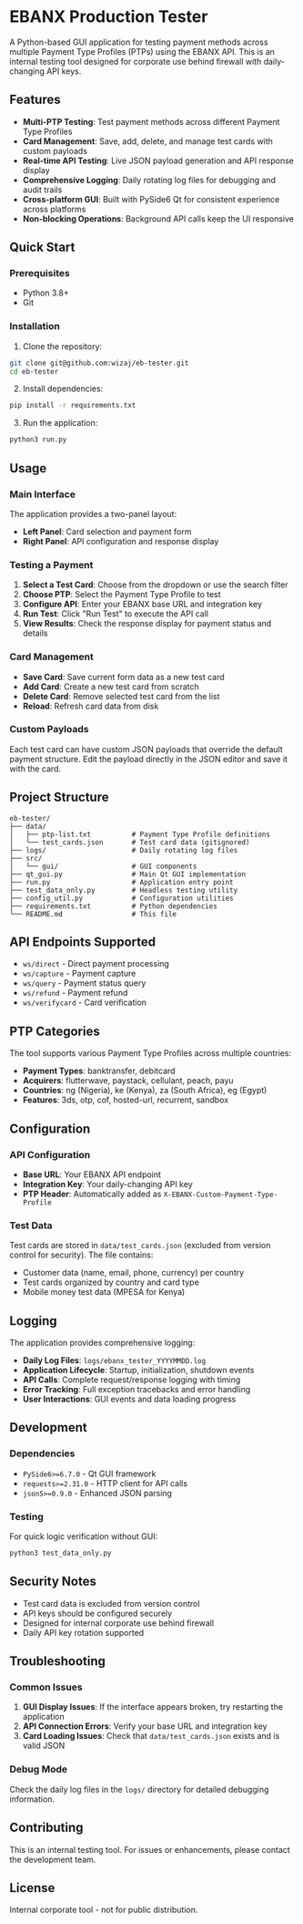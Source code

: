 # EBANX Production Tester

A Python-based GUI application for testing payment methods across multiple Payment Type Profiles (PTPs) using the EBANX API. This is an internal testing tool designed for corporate use behind firewall with daily-changing API keys.

## Features

- **Multi-PTP Testing**: Test payment methods across different Payment Type Profiles
- **Card Management**: Save, add, delete, and manage test cards with custom payloads
- **Real-time API Testing**: Live JSON payload generation and API response display
- **Comprehensive Logging**: Daily rotating log files for debugging and audit trails
- **Cross-platform GUI**: Built with PySide6 Qt for consistent experience across platforms
- **Non-blocking Operations**: Background API calls keep the UI responsive

## Quick Start

### Prerequisites

- Python 3.8+
- Git

### Installation

1. Clone the repository:
```bash
git clone git@github.com:wizaj/eb-tester.git
cd eb-tester
```

2. Install dependencies:
```bash
pip install -r requirements.txt
```

3. Run the application:
```bash
python3 run.py
```

## Usage

### Main Interface

The application provides a two-panel layout:

- **Left Panel**: Card selection and payment form
- **Right Panel**: API configuration and response display

### Testing a Payment

1. **Select a Test Card**: Choose from the dropdown or use the search filter
2. **Choose PTP**: Select the Payment Type Profile to test
3. **Configure API**: Enter your EBANX base URL and integration key
4. **Run Test**: Click "Run Test" to execute the API call
5. **View Results**: Check the response display for payment status and details

### Card Management

- **Save Card**: Save current form data as a new test card
- **Add Card**: Create a new test card from scratch
- **Delete Card**: Remove selected test card from the list
- **Reload**: Refresh card data from disk

### Custom Payloads

Each test card can have custom JSON payloads that override the default payment structure. Edit the payload directly in the JSON editor and save it with the card.

## Project Structure

```
eb-tester/
├── data/
│   ├── ptp-list.txt          # Payment Type Profile definitions
│   └── test_cards.json       # Test card data (gitignored)
├── logs/                     # Daily rotating log files
├── src/
│   └── gui/                  # GUI components
├── qt_gui.py                 # Main Qt GUI implementation
├── run.py                    # Application entry point
├── test_data_only.py         # Headless testing utility
├── config_util.py            # Configuration utilities
├── requirements.txt          # Python dependencies
└── README.md                 # This file
```

## API Endpoints Supported

- `ws/direct` - Direct payment processing
- `ws/capture` - Payment capture
- `ws/query` - Payment status query
- `ws/refund` - Payment refund
- `ws/verifycard` - Card verification

## PTP Categories

The tool supports various Payment Type Profiles across multiple countries:

- **Payment Types**: banktransfer, debitcard
- **Acquirers**: flutterwave, paystack, cellulant, peach, payu
- **Countries**: ng (Nigeria), ke (Kenya), za (South Africa), eg (Egypt)
- **Features**: 3ds, otp, cof, hosted-url, recurrent, sandbox

## Configuration

### API Configuration

- **Base URL**: Your EBANX API endpoint
- **Integration Key**: Your daily-changing API key
- **PTP Header**: Automatically added as `X-EBANX-Custom-Payment-Type-Profile`

### Test Data

Test cards are stored in `data/test_cards.json` (excluded from version control for security). The file contains:
- Customer data (name, email, phone, currency) per country
- Test cards organized by country and card type
- Mobile money test data (MPESA for Kenya)

## Logging

The application provides comprehensive logging:

- **Daily Log Files**: `logs/ebanx_tester_YYYYMMDD.log`
- **Application Lifecycle**: Startup, initialization, shutdown events
- **API Calls**: Complete request/response logging with timing
- **Error Tracking**: Full exception tracebacks and error handling
- **User Interactions**: GUI events and data loading progress

## Development

### Dependencies

- `PySide6>=6.7.0` - Qt GUI framework
- `requests>=2.31.0` - HTTP client for API calls
- `json5>=0.9.0` - Enhanced JSON parsing

### Testing

For quick logic verification without GUI:
```bash
python3 test_data_only.py
```

## Security Notes

- Test card data is excluded from version control
- API keys should be configured securely
- Designed for internal corporate use behind firewall
- Daily API key rotation supported

## Troubleshooting

### Common Issues

1. **GUI Display Issues**: If the interface appears broken, try restarting the application
2. **API Connection Errors**: Verify your base URL and integration key
3. **Card Loading Issues**: Check that `data/test_cards.json` exists and is valid JSON

### Debug Mode

Check the daily log files in the `logs/` directory for detailed debugging information.

## Contributing

This is an internal testing tool. For issues or enhancements, please contact the development team.

## License

Internal corporate tool - not for public distribution. 